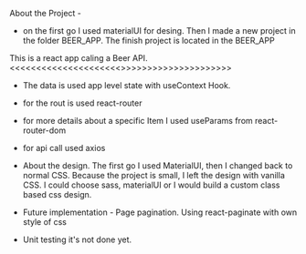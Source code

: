 About the Project -

- on the first go I used materialUI for desing. Then I made a new project in the folder BEER_APP.
  The finish project is located in the BEER_APP

This is a react app caling a Beer API.
<<<<<<<<<<<<<<<<<<<<<>>>>>>>>>>>>>>>>>>>>>

- The data is used app level state with useContext Hook.

- for the rout is used react-router

- for more details about a specific Item I used useParams from react-router-dom

- for api call used axios

- About the design. The first go I used MaterialUI, then I changed back to normal CSS. Because the project is small, I left the design with vanilla CSS.
  I could choose sass, materialUI or I would build a custom class based css design.

- Future implementation - Page pagination. Using react-paginate with own style of css

- Unit testing it's not done yet.
